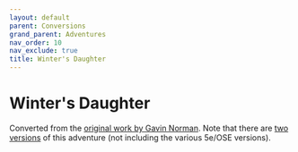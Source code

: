 ```yaml
---
layout: default
parent: Conversions
grand_parent: Adventures
nav_order: 10
nav_exclude: true
title: Winter's Daughter
---
```


# Winter's Daughter

Converted from the [original work by Gavin Norman](https://necroticgnome.com/products/dolmenwood-winters-daughter). Note that there are [two versions](https://necroticgnome.com/blogs/news/winters-daughter) of this adventure (not including the various 5e/OSE versions).
